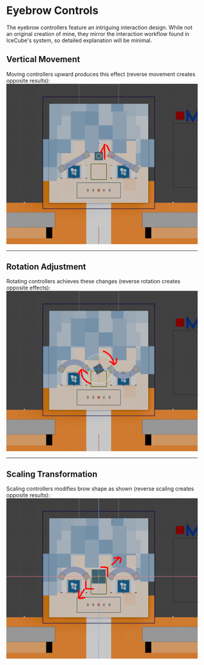 # Eyebrow Controls  

The eyebrow controllers feature an intriguing interaction design. While not an original creation of mine, they mirror the interaction workflow found in IceCube's system, so detailed explanation will be minimal.  

## Vertical Movement  
Moving controllers upward produces this effect (reverse movement creates opposite results):  
![](/asstes/eyebrows/1.png)  

---  

## Rotation Adjustment  
Rotating controllers achieves these changes (reverse rotation creates opposite effects):  
![](/asstes/eyebrows/2.png)  

---  

## Scaling Transformation  
Scaling controllers modifies brow shape as shown (reverse scaling creates opposite results):  
![](/asstes/eyebrows/3.png)  